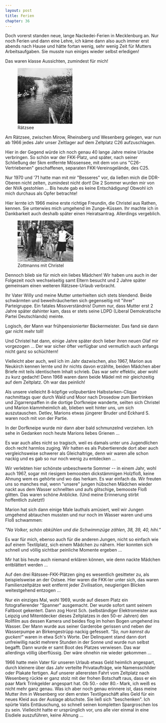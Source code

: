 ```yaml
---  
layout: post
title: Ferien
chapter: 36
---  
```




Doch vorerst standen neue, lange Nackedei-Ferien in Mecklenburg an. Nur noch
Ferien und dann eine Lehre, ich käme dann also auch immer erst abends nach
Hause und hätte fortan wenig, sehr wenig Zeit für Mutters Arbeitsaufgaben. Sie
musste nun einiges wieder selbst erledigen!

Das waren klasse Aussichten, zumindest für mich!

<figure class="left"><a href="/bilder/132.jpg" title="Klicken f&uuml;r Grossansicht" rel="facebox"><img title="Ra&#x308;tzsee" src="/bilder/thumb-132.png"></a><figcaption>Ra&#x308;tzsee</figcaption></figure>
 Am Rätzsee, zwischen Mirow, Rheinsberg und Wesenberg gelegen, war nun
ab 1966 jedes Jahr unser Zeltlager auf dem Zeltplatz C26 aufzuschlagen.

Hier in der Gegend würde ich noch genau 40 lange Jahre meine Urlaube
verbringen. So schön war der FKK-Platz, und später, nach seiner Schließung der
5km entfernte Mössensee, mit dem von uns "C26-Vertriebenen" geschaffenen,
separaten FKK-Vereinsgelände, des C25.

Nur 1970 und '71 hatte man mit mir "Besseres" vor, da ließen mich die
DDR-Oberen nicht zelten, zumindest nicht dort! Die 2 Sommer wurden mir von der
NVA gestohlen … Bis heute gab es keine Entschädigung! Obwohl ich mich durchaus
als Opfer betrachte!

Hier lernte ich 1966 meine erste richtige Freundin, die Christel aus
Rathen, kennen. Sie unterwies mich umgehend im Zunge-Küssen. Ihr machte ich in
Dankbarkeit auch deshalb später einen Heiratsantrag. Allerdings vergeblich.

<figure class="right"><a href="/bilder/133.jpg" title="Klicken f&uuml;r Grossansicht" rel="facebox"><img title="Zottmanns mit Christel" src="/bilder/thumb-133.png"></a><figcaption>Zottmanns mit Christel</figcaption></figure>
Dennoch blieb sie für mich ein liebes Mädchen! Wir haben uns auch in der
Folgezeit noch wechselseitig samt Eltern besucht und 2 Jahre später gemeinsam
einen weiteren Rätzsee-Urlaub verbracht.

Ihr Vater Willy und meine Mutter unterhielten sich stets blendend. Beide
schwärmten und beweihräucherten sich gegenseitig mit "ihrer" Parteigruppe. Ein
fatales Missverständnis! Dumm nur, dass Mutter erst 2 Jahre später dahinter
kam, dass er stets seine LDPD (Liberal Demokratische Partei Deutschlands)
meinte.

Logisch, der Mann war frühpensionierter Bäckermeister. Das fand sie dann gar
nicht mehr toll!

Und Christel hat dann, einige Jahre später doch lieber ihren neuen Olaf mir
vorgezogen … Der war sicher öfter verfügbar und vermutlich auch anfangs nicht
ganz so schüchtern!

Vielleicht aber auch, weil ich im Jahr dazwischen, also 1967, Marion aus
Neukirch kennen lernte und ihr nichts davon erzählte, beiden Mädchen aber
Briefe mit teils identischem Inhalt schrieb. Das war sehr effektiv, aber wohl
zu kurz gedacht! Denn 1968 waren dann beide Mädel mit mir gleichzeitig auf dem
Zeltplatz. Oh war das peinlich!

Als unsere vielleicht 8-köpfige vollpubertäre Halbstarken-Clique nachmittags
quer durch Wald und Moor nach Drosedow zum Biertrinken und Zigarrenpaffen in
die dortige Dorfkneipe wanderte, seilten sich Christel und Marion
klammheimlich ab, blieben weit hinter uns, um sich auszutauschen. Detlev,
Marions etwas jüngerer Bruder und Eckhard S. waren noch mit von der Partie.

In der Dorfkneipe wurde mir dann aber bald schmunzelnd verziehen. Ich sehe in
Gedanken noch heute Marions liebes Grienen …

Es war auch alles nicht so tragisch, weil es damals unter uns Jugendlichen
doch recht harmlos zuging. Wir hatten es als Pubertierende dort aber auch
vergleichsweise schwerer als Gleichaltrige, denn wir waren alle schon nackig
und es gab so nur noch wenig zu entdecken …

Wir verlebten hier schönste unbeschwerte Sommer -- in einem Jahr, wohl auch
1967, sogar mit riesigem bemoosten dickstämmigen Holzfloß, keine Ahnung wem es
gehörte und wo das herkam. Es war einfach da. Wir freuten uns so manches mal,
wenn "unsere" jungen hübschen Mädchen wieder nackt aus dem Wasser schnellten
und aufs glitschige, bemooste Floß glitten. Das waren schöne Anblicke. (Und
meine Erinnerung stirbt hoffentlich zuletzt!)

Marion hat sich dann einige Male lauthals amüsiert, weil wir Jungen umgehend
abtauchen mussten und nur noch im Wasser waren und ums Floß schwammen:

_"Na Volker, schön abkühlen und die Schwimmzüge zählen, 38, 39, 40, hihi."_

Es war für mich, ebenso auch für die anderen Jungen, nicht so einfach wie auf
einem Textilplatz, sich einem Mädchen zu nähern. Hier konnten sich schnell und
völlig sichtbar peinliche Momente ergeben …

Mir hat bis heute auch niemand erklären können, wie denn nackte Mädchen
entblättert werden …

Auf den drei Rätssee-FKK-Plätzen ging es wesentlich gesitteter zu, als
beispielsweise an der Ostsee. Hier waren die FKK-ler unter sich, das waren
Familienzeltpätze weit entfernt jeder Zivilisation, neugierigen Blicken
weitestgehend entzogen …

Nur ein einziges Mal, wohl 1969, wurde auf diesem Platz ein fotografierender
"Spanner" ausgemacht. Der wurde sofort samt seinem Faltboot gekentert. Dann
zog Horst Sch. (selbständiger Elektromeister aus Leipzig und Mitentdecker
dieses Zeltplatzes in den 50-er Jahren) den Rollfilm aus dessen Kamera und
beides flog im hohen Bogen umgehend ins Wasser. Der Mann wurde aus seiner
Garderobe gerissen und neben der Wasserpumpe an Birkengestrüpp nackig
gefesselt. _"So, nun kannst du gucken!"_ waren in etwa Sch's Worte. Der
Delinquent stand dann dort unfreiwillig nackt mehrere Stunden in der Sonne und
wurde nun selbst begafft. Dann wurde er samt Boot des Platzes verwiesen. Das
war allerdings völlig überflüssig. Der wäre ohnehin nie wieder gekommen …

1966 hatte mein Vater für unseren Urlaub etwas Geld heimlich angespart, durch
kleinere über das Jahr verteilte Privataufträge, wie Namensschilder oder
Plakate fertigen. Auf unserer allerersten Fahrt vom Zeltplatz nach Wesenberg
rückte er ganz stolz mit der frohen Botschaft raus, dass er ein paar Mark
Trinkgelder angespart hat. Ob 50.- oder 80.- Mark, ich weiß es nicht mehr ganz
genau. Was ich aber noch genau erinnere ist, dass meine Mutter ihm in
Wesenberg vor dem ersten Textilgeschäft alles Geld für ein neues Kleid aus der
Auslage abluchste. Sie ließ sich "beschenken". Ich spürte Vatis Enttäuschung,
so schnell seinen kompletten Spargroschen los zu sein. Vielleicht hatte er
ursprünglich vor, uns alle vier einmal in eine Eisdiele auszuführen, keine
Ahnung …

